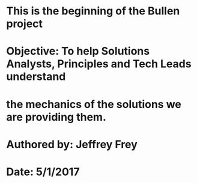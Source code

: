 # This is the beginning of the Bullen project
# 
# Objective: To help Solutions Analysts, Principles and Tech Leads understand
#	     the mechanics of the solutions we are providing them.
#
# Authored by:  Jeffrey Frey
# Date:		5/1/2017

